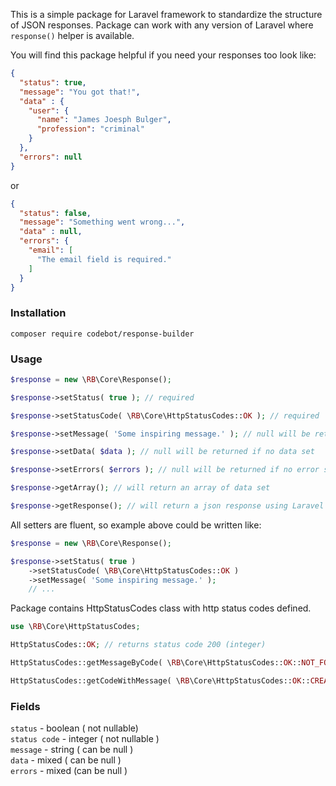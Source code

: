 This is a simple package for Laravel framework to standardize the structure of JSON responses.
Package can work with any version of Laravel where `response()` helper is available.  

You will find this package helpful if you need your responses too look like:

```json
{
  "status": true,
  "message": "You got that!",
  "data" : {
    "user": {
      "name": "James Joesph Bulger",
      "profession": "criminal"
    }
  },
  "errors": null
}
```

or

```json
{
  "status": false,
  "message": "Something went wrong...",
  "data" : null,
  "errors": {
    "email": [
      "The email field is required."
    ]
  }
}
```

### Installation  
`composer require codebot/response-builder`

### Usage  
```php
$response = new \RB\Core\Response();

$response->setStatus( true ); // required

$response->setStatusCode( \RB\Core\HttpStatusCodes::OK ); // required

$response->setMessage( 'Some inspiring message.' ); // null will be returned if no message set

$response->setData( $data ); // null will be returned if no data set

$response->setErrors( $errors ); // null will be returned if no error set

$response->getArray(); // will return an array of data set

$response->getResponse(); // will return a json response using Laravel's response() helper 
```

All setters are fluent, so example above could be written like:
```php
$response = new \RB\Core\Response();

$response->setStatus( true )
    ->setStatusCode( \RB\Core\HttpStatusCodes::OK )
    ->setMessage( 'Some inspiring message.' ); 
    // ...
```

Package contains HttpStatusCodes class with http status codes defined.

```php
use \RB\Core\HttpStatusCodes;

HttpStatusCodes::OK; // returns status code 200 (integer)

HttpStatusCodes::getMessageByCode( \RB\Core\HttpStatusCodes::OK::NOT_FOUND ); // returns string "Not Found"

HttpStatusCodes::getCodeWithMessage( \RB\Core\HttpStatusCodes::OK::CREATED ); // returns string - code and message, e.g. "201 Created"
```

### Fields

`status` - boolean ( not nullable)  
`status code` - integer ( not nullable )  
`message` - string ( can be null )  
`data` - mixed ( can be null )  
`errors` - mixed (can be null )  

